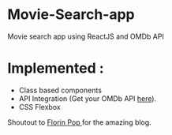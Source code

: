 # Movie-Search-app
Movie search app using ReactJS and OMDb API

# Implemented :
* Class based components
* API Integration (Get your OMDb API [here](http://www.omdbapi.com/apikey.aspx)).
* CSS Flexbox

Shoutout to [Florin Pop ](https://www.florin-pop.com/) for the amazing blog.
